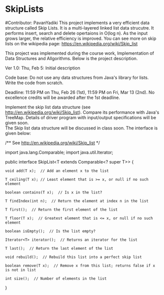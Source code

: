 # SkipLists
#Contributor: PavanYadiki
This project implements a very efficient data structure called Skip Lists. It is a multi-layered linked list data strucutre.
It performs insert, search and delete opertaions in O(log n). As the input grows larger, the relative efficiency is improved.
You can see more on skip lists on the wikipedia page: https://en.wikipedia.org/wiki/Skip_list

This project was implemented during the course work, Implementation of Data Structures and Allgorithms. Below is the project
description.

Ver 1.0: Thu, Feb 5: Initial description

Code base: Do not use any data structures from Java's library for lists.  
Write the code from scratch.

Deadline: 11:59 PM on Thu, Feb 26 (1st), 11:59 PM on Fri, Mar 13 (2nd).
No excellence credits will be awarded after the 1st deadline.


Implement the skip list data structure (see http://en.wikipedia.org/wiki/Skip_list).
Compare its performance with Java's TreeMap.
Details of driver program with input/output specifications will be given soon.  
The Skip list data structure will be discussed in class soon.
The interface is given below:


/** See  http://en.wikipedia.org/wiki/Skip_list
 */

import java.lang.Comparable;
import java.util.Iterator;

public interface SkipList<T extends Comparable<? super T>> {

    void add(T x);  // Add an element x to the list

    T ceiling(T x); // Least element that is >= x, or null if no such element

    boolean contains(T x);  // Is x in the list?

    T findIndex(int n);  // Return the element at index n in the list

    T first();  // Return the first element of the list

    T floor(T x);  // Greatest element that is <= x, or null if no such element

    boolean isEmpty();  // Is the list empty?

    Iterator<T> iterator();  // Returns an iterator for the list

    T last();  // Return the last element of the list

    void rebuild();  // Rebuild this list into a perfect skip list

    boolean remove(T x);  // Remove x from this list; returns false if x is not in list

    int size();  // Number of elements in the list
}
